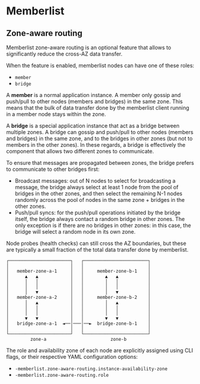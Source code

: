 # Memberlist

## Zone-aware routing

Memberlist zone-aware routing is an optional feature that allows to significantly reduce the cross-AZ data transfer.

When the feature is enabled, memberlist nodes can have one of these roles:

- `member`
- `bridge`

A **member** is a normal application instance.
A member only gossip and push/pull to other nodes (members and bridges) in the same zone.
This means that the bulk of data transfer done by the memberlist client running in a member node stays within the zone.

A **bridge** is a special application instance that act as a bridge between multiple zones.
A bridge can gossip and push/pull to other nodes (members and bridges) in the same zone, and to the bridges in other zones (but not to members in the other zones).
In these regards, a bridge is effectively the component that allows two different zones to communicate.

To ensure that messages are propagated between zones, the bridge prefers to communicate to other bridges first:

- Broadcast messages: out of N nodes to select for broadcasting a message, the bridge always select at least 1 node from the pool of bridges in the other zones, and then select the remaining N-1 nodes randomly across the pool of nodes in the same zone + bridges in the other zones.
- Push/pull syncs: for the push/pull operations initiated by the bridge itself, the bridge always contact a random bridge in other zones. The only exception is if there are no bridges in other zones: in this case, the bridge will select a random node in its own zone.

Node probes (health checks) can still cross the AZ boundaries, but these are typically a small fraction of the total data transfer done by memberlist.

```
┌───────────────────────┐   ┌────────────────────────┐
│                       │   │                        │
│   member-zone-a-1     │   │     member-zone-b-1    │
│      ▲   ▲            │   │        ▲   ▲           │
│      │   │            │   │        │   │           │
│      │   │            │   │        │   │           │
│      │   ▼            │   │        │   ▼           │
│   member-zone-a-2     │   │     member-zone-b-2    │
│      │   ▲            │   │        │   ▲           │
│      │   │            │   │        │   │           │
│      │   │            │   │        │   │           │
│      ▼   ▼            │   │        ▼   ▼           │
│   bridge-zone-a-1  ◄──│───│──►  bridge-zone-b-1    │
│                       │   │                        │
└───────────────────────┘   └────────────────────────┘
         zone-a                        zone-b
```

The role and availability zone of each node are explicitly assigned using CLI flags, or their respective YAML configuration options:

- `-memberlist.zone-aware-routing.instance-availability-zone`
- `-memberlist.zone-aware-routing.role`
